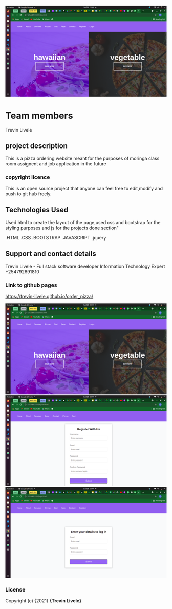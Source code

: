 ![alt text](/img/screenshots/Screenshot1.png)

# Team members
Trevin Livele

## project description
This is a pizza ordering website meant for the purposes of moringa class room assignent 
and job application in the future

### copyright licence

This is an open source project that anyone can feel free to edit,modify and push to git hub freely.

## Technologies Used
Used html to create the layout of the page,used css and bootstrap for the styling purposes and js for the
projects done section"


.HTML
.CSS
.BOOTSTRAP
.JAVASCRIPT
.jquery


## Support and contact details
Trevin Livele - Full stack software developer
Information Technology Expert
+254792691810


### Link to github pages
https://trevin-livele.github.io/order_pizza/



![alt text](/img/screenshots/Screenshot1.png)
![alt text](/img/screenshots/Screenshot3.png)
![alt text](/img/screenshots/Screenshot4.png)







### License
Copyright (c) {2021} **{Trevin Livele}**
  